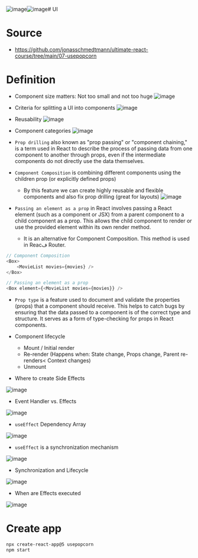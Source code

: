 ![image](https://github.com/ehsan-ebadi/React/assets/64855572/79bda2fe-3592-4825-b5c1-f8a130dea73a)![image](https://github.com/ehsan-ebadi/React/assets/64855572/c8b996e9-5926-4883-832f-c860a609a2cc)# UI


# Source
- https://github.com/jonasschmedtmann/ultimate-react-course/tree/main/07-usepopcorn

# Definition
- Component size matters: Not too small and not too huge
![image](https://github.com/ehsan-ebadi/React/assets/64855572/ff1340b0-819f-4a72-9870-edbd36f0f1e3)

- Criteria for splitting a UI into components
![image](https://github.com/ehsan-ebadi/React/assets/64855572/e2ff674d-348b-4850-a172-9ca57ade36ce)

- Reusability
![image](https://github.com/ehsan-ebadi/React/assets/64855572/5a4ef547-3709-472a-bd7f-978906e90d72)

- Component categories
![image](https://github.com/ehsan-ebadi/React/assets/64855572/e636cbb7-4716-4dee-9d0a-5afadef922f2)

- `Prop drilling` also known as "prop passing" or "component chaining," is a term used in React to describe the process of passing data from one component to another through props, even if the intermediate components do not directly use the data themselves.

- `Component Composition` is combining different components using the children prop (or explicitly defined props)
  - By this feature we can create highly reusable and flexible components and also fix prop drilling (great for layouts) 
![image](https://github.com/ehsan-ebadi/React/assets/64855572/aa704a77-855c-4b50-8e89-60b81f765271)

- `Passing an element as a prop` in React involves passing a React element (such as a component or JSX) from a parent component to a child component as a prop. This allows the child component to render or use the provided element within its own render method.
  - It is an alternative for Component Composition. This method is used in Reacف Router.
```javascript
// Component Composition
<Box>
    <MovieList movies={movies} />
</Box>

// Passing an element as a prop
<Box element={<MovieList movies={movies}} />
```

- `Prop type` is a feature used to document and validate the properties (props) that a component should receive. This helps to catch bugs by ensuring that the data passed to a component is of the correct type and structure. It serves as a form of type-checking for props in React components.

- Component lifecycle
  - Mount / Initial render
  - Re-render (Happens when: State change, Props change, Parent re-renders< Context changes)
  - Unmount
 
- Where to create Side Effects

![image](https://github.com/ehsan-ebadi/React/assets/64855572/278e1e92-de81-4809-bed6-eb59622b887a)

- Event Handler vs. Effects

![image](https://github.com/ehsan-ebadi/React/assets/64855572/8c00d77c-92c0-48eb-a625-865f7f8c99f0)

- `useEffect` Dependency Array

![image](https://github.com/ehsan-ebadi/React/assets/64855572/691b2e19-6ffd-4725-8d55-ed31b2c7b4d1)

- `useEffect` is a synchronization mechanism

![image](https://github.com/ehsan-ebadi/React/assets/64855572/31240c71-0f68-402a-a87b-29ef2d2a2514)

- Synchronization and Lifecycle

![image](https://github.com/ehsan-ebadi/React/assets/64855572/776d39ad-7aa9-41e8-8d55-cf0b3b0869c5)

- When are Effects executed

![image](https://github.com/ehsan-ebadi/React/assets/64855572/d0859658-b6cc-4514-881c-b2ed6afabd68)



# Create app
```bash
npx create-react-app@5 usepopcorn
npm start
```

